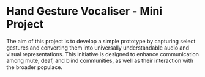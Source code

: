 # Hand Gesture Vocaliser - Mini Project

The aim of this project is to develop a simple prototype by capturing select gestures and converting them into universally understandable audio and visual representations. This initiative is designed to enhance communication among mute, deaf, and blind communities, as well as their interaction with the broader populace.

